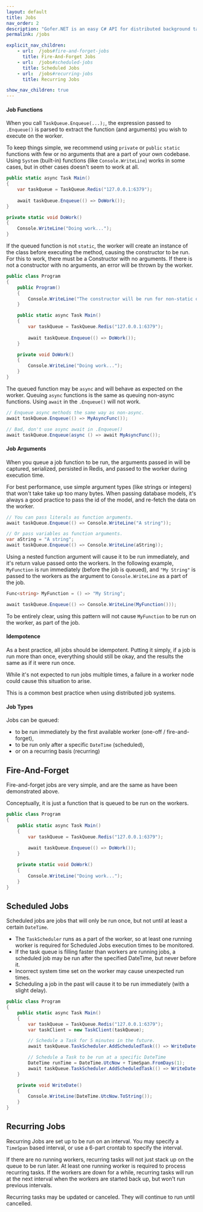 ```yaml
---
layout: default
title: Jobs
nav_order: 2
description: "Gofer.NET is an easy C# API for distributed background tasks/jobs for .NET Core."
permalink: /jobs

explicit_nav_children:
    - url:  /jobs#fire-and-forget-jobs
      title: Fire-And-Forget Jobs
    - url:  /jobs#scheduled-jobs
      title: Scheduled Jobs
    - url:  /jobs#recurring-jobs
      title: Recurring Jobs

show_nav_children: true
---
```


#### Job Functions

When you call `TaskQueue.Enqueue(...);`, the expression passed to `.Enqueue()` is parsed to extract the function (and arguments) you wish to execute on the worker. 

To keep things simple, we recommend using `private` or `public` `static` functions with few or no arguments that are a part of your own codebase. Using `System` (built-in) functions (like `Console.WriteLine`) works in some cases, but in other cases doesn't seem to work at all.

```c#
public static async Task Main()
{
    var taskQueue = TaskQueue.Redis("127.0.0.1:6379");
    
    await taskQueue.Enqueue(() => DoWork());
}

private static void DoWork()
{
    Console.WriteLine("Doing work...");
}
```

If the queued function is not `static`, the worker will create an instance of the class before executing the method, causing the constructor to be run. For this to work, there must be a Constructor with no arguments. If there is not a constructor with no arguments, an error will be thrown by the worker.

```c#
public class Program
{
    public Program()
    {
        Console.WriteLine("The constructor will be run for non-static queued functions");
    }

    public static async Task Main()
    {
        var taskQueue = TaskQueue.Redis("127.0.0.1:6379");
        
        await taskQueue.Enqueue(() => DoWork());
    }

    private void DoWork()
    {
        Console.WriteLine("Doing work...");
    }
}
```

The queued function may be `async` and will behave as expected on the worker. Queuing `async` functions is the same as queuing non-async functions. Using `await` in the `.Enqueue()` will not work.

```c#
// Enqueue async methods the same way as non-async.
await taskQueue.Enqueue(() => MyAsyncFunc());
```

```c#
// Bad, don't use async await in .Enqueue()
await taskQueue.Enqueue(async () => await MyAsyncFunc());
```


#### Job Arguments

When you queue a job function to be run, the arguments passed in will be captured, serialized, persisted in Redis, and passed to the worker during execution time. 

For best performance, use simple argument types (like strings or integers) that won't take take up too many bytes. When passing database models, it's always a good practice to pass the id of the model, and re-fetch the data on the worker.

```c#
// You can pass literals as function arguments.
await taskQueue.Enqueue(() => Console.WriteLine("A string"));
```

```c#
// Or pass variables as function arguments.
var aString = "A string";
await taskQueue.Enqueue(() => Console.WriteLine(aString));
```

Using a nested function argument will cause it to be run immediately, and it's return value passed onto the workers.
In the following example, `MyFunction` is run immediately (before the job is queued), and `"My String"` is passed to the workers as the argument to `Console.WriteLine` as a part of the job. 
```c#
Func<string> MyFunction = () => "My String";

await taskQueue.Enqueue(() => Console.WriteLine(MyFunction()));
```
To be entirely clear, using this pattern will not cause `MyFunction` to be run on the worker, as part of the job.

#### Idempotence

As a best practice, all jobs should be idempotent. Putting it simply, if a job is run more than once, everything should still be okay, and the results the same as if it were run once.

While it's not expected to run jobs multiple times, a failure in a worker node could cause this situation to arise.

This is a common best practice when using distributed job systems.

#### Job Types

Jobs can be queued:
 - to be run immediately by the first available worker (one-off / fire-and-forget),
 - to be run only after a specific `DateTime` (scheduled),
 - or on a recurring basis (recurring)

## Fire-And-Forget

Fire-and-forget jobs are very simple, and are the same as have been demonstrated above.

Conceptually, it is just a function that is queued to be run on the workers.

```c#
public class Program
{
    public static async Task Main()
    {
        var taskQueue = TaskQueue.Redis("127.0.0.1:6379");
        
        await taskQueue.Enqueue(() => DoWork());
    }

    private static void DoWork()
    {
        Console.WriteLine("Doing work...");
    }
}
```

## Scheduled Jobs

Scheduled jobs are jobs that will only be run once, but not until at least a certain `DateTime`.

 - The `TaskScheduler` runs as a part of the worker, so at least one running worker is required for Scheduled Jobs execution times to be monitored.
 - If the task queue is filling faster than workers are running jobs, a scheduled job may be run after the specified DateTime, but never before it.
 - Incorrect system time set on the worker may cause unexpected run times.
 - Scheduling a job in the past will cause it to be run immediately (with a slight delay).

```c#
public class Program
{
    public static async Task Main()
    {
        var taskQueue = TaskQueue.Redis("127.0.0.1:6379");
        var taskClient = new TaskClient(taskQueue);

        // Schedule a Task for 5 minutes in the future.
        await taskQueue.TaskScheduler.AddScheduledTask(() => WriteDate(), TimeSpan.FromMinutes(5));

        // Schedule a Task to be run at a specific DateTime
        DateTime runTime = DateTime.UtcNow + TimeSpan.FromDays(1);
        await taskQueue.TaskScheduler.AddScheduledTask(() => WriteDate(), runTime);
    }

    private void WriteDate()
    {
        Console.WriteLine(DateTime.UtcNow.ToString());
    }
}
```

## Recurring Jobs

Recurring Jobs are set up to be run on an interval. You may specify a `TimeSpan` based interval, or use a 6-part crontab to specify the interval.

If there are no running workers, recurring tasks will not just stack up on the queue to be run later. At least one running worker is required to process recurring tasks. If the workers are down for a while, recurring tasks will run at the next interval when the workers are started back up, but won't run previous intervals.

Recurring tasks may be updated or canceled. They will continue to run until cancelled.
